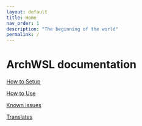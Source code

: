 ```yaml
---
layout: default
title: Home
nav_order: 1
description: "The beginning of the world"
permalink: /
---
```


# ArchWSL documentation
[How to Setup](How-to-Setup.md)

[How to Use](How-to-Use.md)

[Known issues](Known-issues.md)

[Translates](locale/translates.md)
